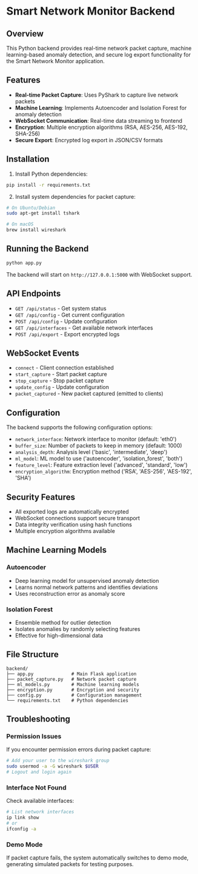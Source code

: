 # Smart Network Monitor Backend

## Overview

This Python backend provides real-time network packet capture, machine learning-based anomaly detection, and secure log export functionality for the Smart Network Monitor application.

## Features

- **Real-time Packet Capture**: Uses PyShark to capture live network packets
- **Machine Learning**: Implements Autoencoder and Isolation Forest for anomaly detection
- **WebSocket Communication**: Real-time data streaming to frontend
- **Encryption**: Multiple encryption algorithms (RSA, AES-256, AES-192, SHA-256)
- **Secure Export**: Encrypted log export in JSON/CSV formats

## Installation

1. Install Python dependencies:
```bash
pip install -r requirements.txt
```

2. Install system dependencies for packet capture:
```bash
# On Ubuntu/Debian
sudo apt-get install tshark

# On macOS
brew install wireshark
```

## Running the Backend

```bash
python app.py
```

The backend will start on `http://127.0.0.1:5000` with WebSocket support.

## API Endpoints

- `GET /api/status` - Get system status
- `GET /api/config` - Get current configuration
- `POST /api/config` - Update configuration
- `GET /api/interfaces` - Get available network interfaces
- `POST /api/export` - Export encrypted logs

## WebSocket Events

- `connect` - Client connection established
- `start_capture` - Start packet capture
- `stop_capture` - Stop packet capture
- `update_config` - Update configuration
- `packet_captured` - New packet captured (emitted to clients)

## Configuration

The backend supports the following configuration options:

- `network_interface`: Network interface to monitor (default: 'eth0')
- `buffer_size`: Number of packets to keep in memory (default: 1000)
- `analysis_depth`: Analysis level ('basic', 'intermediate', 'deep')
- `ml_model`: ML model to use ('autoencoder', 'isolation_forest', 'both')
- `feature_level`: Feature extraction level ('advanced', 'standard', 'low')
- `encryption_algorithm`: Encryption method ('RSA', 'AES-256', 'AES-192', 'SHA')

## Security Features

- All exported logs are automatically encrypted
- WebSocket connections support secure transport
- Data integrity verification using hash functions
- Multiple encryption algorithms available

## Machine Learning Models

### Autoencoder
- Deep learning model for unsupervised anomaly detection
- Learns normal network patterns and identifies deviations
- Uses reconstruction error as anomaly score

### Isolation Forest
- Ensemble method for outlier detection
- Isolates anomalies by randomly selecting features
- Effective for high-dimensional data

## File Structure

```
backend/
├── app.py              # Main Flask application
├── packet_capture.py   # Network packet capture
├── ml_models.py        # Machine learning models
├── encryption.py       # Encryption and security
├── config.py           # Configuration management
└── requirements.txt    # Python dependencies
```

## Troubleshooting

### Permission Issues
If you encounter permission errors during packet capture:
```bash
# Add your user to the wireshark group
sudo usermod -a -G wireshark $USER
# Logout and login again
```

### Interface Not Found
Check available interfaces:
```bash
# List network interfaces
ip link show
# or
ifconfig -a
```

### Demo Mode
If packet capture fails, the system automatically switches to demo mode, generating simulated packets for testing purposes.